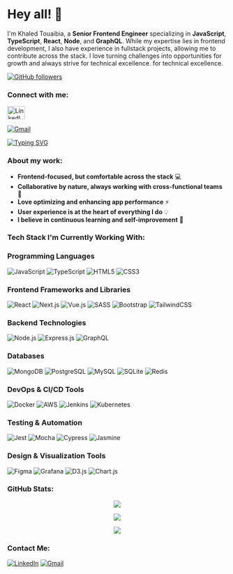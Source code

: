 # Hey all! 👋 

I'm Khaled Touaibia, a **Senior Frontend Engineer** specializing in **JavaScript**, **TypeScript**, **React**, **Node**, and **GraphQL**. While my expertise lies in frontend development, I also have experience in fullstack projects, allowing me to contribute across the stack. I love turning challenges into opportunities for growth and always strive for technical excellence.
 for technical excellence.

[![GitHub followers](https://img.shields.io/github/followers/khaledtb.svg?style=social&label=Followers)](https://github.com/khaledtb?tab=followers)

<h3 align="left">Connect with me:</h3>
<p align="left">
  <a href="https://www.linkedin.com/in/khaledtb" target="blank"><img align="center" src="https://raw.githubusercontent.com/rahuldkjain/github-profile-readme-generator/master/src/images/icons/Social/linked-in-alt.svg" alt="LinkedIn" height="30" width="40" /></a>

</p>

[![Gmail](https://img.shields.io/badge/Gmail-D14836?style=for-the-badge&logo=gmail&logoColor=white)](mailto:)

[![Typing SVG](https://readme-typing-svg.herokuapp.com?color=%231976D2&size=40&duration=10000&multiline=true&width=1920&lines=Hey+I+am+Khaled+Touaibia%2C+Senior+Frontend+Engineer)](https://git.io/typing-svg)

### About my work:

- **Frontend-focused, but comfortable across the stack** 💻
- **Collaborative by nature, always working with cross-functional teams** 🤝
- **Love optimizing and enhancing app performance** ⚡
- **User experience is at the heart of everything I do** 💡
- **I believe in continuous learning and self-improvement** 🚀




### Tech Stack I'm Currently Working With:

### Programming Languages
![JavaScript](https://img.shields.io/badge/JavaScript-%23F7DF1E.svg?style=for-the-badge&logo=javascript&logoColor=black)
![TypeScript](https://img.shields.io/badge/TypeScript-%23007ACC.svg?style=for-the-badge&logo=typescript&logoColor=white)
![HTML5](https://img.shields.io/badge/HTML5-%23E34F26.svg?style=for-the-badge&logo=html5&logoColor=white)
![CSS3](https://img.shields.io/badge/CSS3-%231572B6.svg?style=for-the-badge&logo=css3&logoColor=white)

### Frontend Frameworks and Libraries
![React](https://img.shields.io/badge/React-%2361DAFB.svg?style=for-the-badge&logo=react&logoColor=black)
![Next.js](https://img.shields.io/badge/Next.js-%23000000.svg?style=for-the-badge&logo=next.js&logoColor=white)
![Vue.js](https://img.shields.io/badge/Vue.js-%234FC08D.svg?style=for-the-badge&logo=vue.js&logoColor=white)
![SASS](https://img.shields.io/badge/SASS-%23CC6699.svg?style=for-the-badge&logo=sass&logoColor=white)
![Bootstrap](https://img.shields.io/badge/Bootstrap-%23563D7C.svg?style=for-the-badge&logo=bootstrap&logoColor=white)
![TailwindCSS](https://img.shields.io/badge/TailwindCSS-%2338B2AC.svg?style=for-the-badge&logo=tailwind-css&logoColor=white)

### Backend Technologies
![Node.js](https://img.shields.io/badge/Node.js-%23339933.svg?style=for-the-badge&logo=node.js&logoColor=white)
![Express.js](https://img.shields.io/badge/Express.js-%23404d59.svg?style=for-the-badge&logo=express&logoColor=%2361DAFB)
![GraphQL](https://img.shields.io/badge/GraphQL-%23E10098.svg?style=for-the-badge&logo=graphql&logoColor=white)

### Databases
![MongoDB](https://img.shields.io/badge/MongoDB-%2347A248.svg?style=for-the-badge&logo=mongodb&logoColor=white)
![PostgreSQL](https://img.shields.io/badge/PostgreSQL-%23336791.svg?style=for-the-badge&logo=postgresql&logoColor=white)
![MySQL](https://img.shields.io/badge/MySQL-%234479A1.svg?style=for-the-badge&logo=mysql&logoColor=white)
![SQLite](https://img.shields.io/badge/SQLite-%23003B57.svg?style=for-the-badge&logo=sqlite&logoColor=white)
![Redis](https://img.shields.io/badge/Redis-%23DC382D.svg?style=for-the-badge&logo=redis&logoColor=white)

### DevOps & CI/CD Tools
![Docker](https://img.shields.io/badge/Docker-%230db7ed.svg?style=for-the-badge&logo=docker&logoColor=white)
![AWS](https://img.shields.io/badge/AWS-%23232F3E.svg?style=for-the-badge&logo=amazon-aws&logoColor=%23FF9900)
![Jenkins](https://img.shields.io/badge/Jenkins-%23D24939.svg?style=for-the-badge&logo=jenkins&logoColor=white)
![Kubernetes](https://img.shields.io/badge/Kubernetes-%23326CE5.svg?style=for-the-badge&logo=kubernetes&logoColor=white)

### Testing & Automation
![Jest](https://img.shields.io/badge/Jest-%23C21325.svg?style=for-the-badge&logo=jest&logoColor=white)
![Mocha](https://img.shields.io/badge/Mocha-%238D6748.svg?style=for-the-badge&logo=mocha&logoColor=white)
![Cypress](https://img.shields.io/badge/Cypress-%2317202C.svg?style=for-the-badge&logo=cypress&logoColor=white)
![Jasmine](https://img.shields.io/badge/Jasmine-%238A4182.svg?style=for-the-badge&logo=jasmine&logoColor=white)

### Design & Visualization Tools
![Figma](https://img.shields.io/badge/Figma-%23F24E1E.svg?style=for-the-badge&logo=figma&logoColor=white)
![Grafana](https://img.shields.io/badge/Grafana-%23F46800.svg?style=for-the-badge&logo=grafana&logoColor=white)
![D3.js](https://img.shields.io/badge/D3.js-%23F9A03C.svg?style=for-the-badge&logo=d3.js&logoColor=white)
![Chart.js](https://img.shields.io/badge/Chart.js-%23FF6384.svg?style=for-the-badge&logo=chart.js&logoColor=white)



### GitHub Stats:

<p align="center">
  <img src="https://github-readme-stats.vercel.app/api?username=khaledtb&show_icons=true&theme=algolia">
</p>

<p align="center">
  <img src="https://github-readme-streak-stats.herokuapp.com/?user=khaledtb&theme=algolia">
</p>

<p align="center">
  <img src="https://github-readme-stats.vercel.app/api/top-langs/?username=khaledtb&theme=algolia&layout=compact">
</p>

### Contact Me:
[![LinkedIn](https://img.shields.io/badge/-LinkedIn-blue?style=for-the-badge&logo=Linkedin)](https://www.linkedin.com/in/khaledtb)
[![Gmail](https://img.shields.io/badge/Gmail-D14836?style=for-the-badge&logo=gmail&logoColor=white)](mailto:khaledtouaibia@outlook.com)

